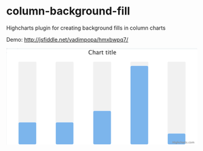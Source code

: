 # column-background-fill
Highcharts plugin for creating background fills in column charts

Demo: http://jsfiddle.net/vadimpopa/hmxbwpq7/

![demo](screenshot.png)
